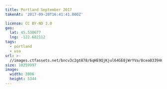 ```yaml
---
title: Portland September 2017
takenAt: '2017-09-20T16:41:41.000Z'

license: CC BY-ND 3.0
geo:
  lat: 45.530677
  lng: -122.682112
tags:
  - portland
  - usa
url: >-
  //images.ctfassets.net/bncv3c2gt878/6qHE9QjKjul64GE8jWrYVa/8cea033946b98ae4182eeae2f5c6245c/portland-september-2017_23527864288_o
size: 10259997
image:
  width: 3006
  height: 5344
---
```

